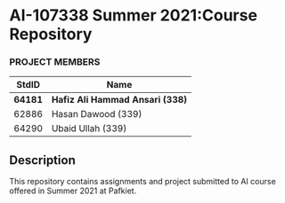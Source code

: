 # AI-107338 Summer 2021:Course Repository #

### PROJECT MEMBERS ###
StdID | Name
------------ | -------------
**64181** | **Hafiz Ali Hammad Ansari (338)**
62886 | Hasan Dawood (339)
64290 | Ubaid Ullah (339)

## Description ##
This repository contains assignments and project submitted to AI course offered in Summer 2021 at Pafkiet.
